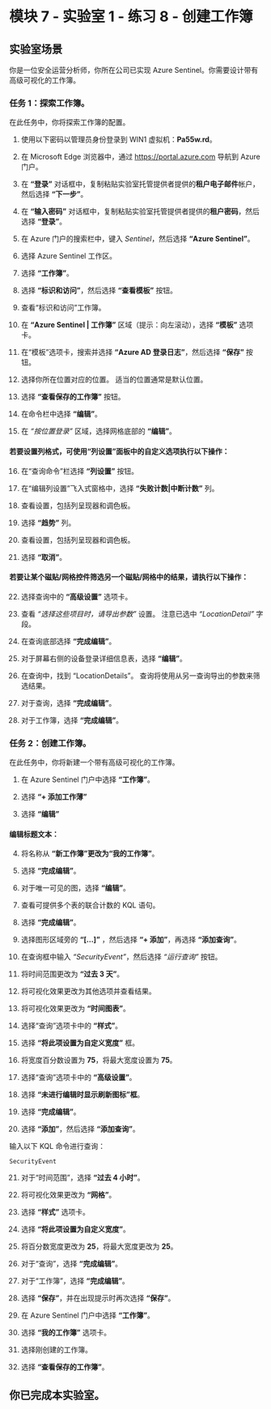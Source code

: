 ﻿# 模块 7 - 实验室 1 - 练习 8 - 创建工作簿

## 实验室场景

你是一位安全运营分析师，你所在公司已实现 Azure Sentinel。你需要设计带有高级可视化的工作簿。

### 任务 1：探索工作簿。

在此任务中，你将探索工作簿的配置。

1. 使用以下密码以管理员身份登录到 WIN1 虚拟机：**Pa55w.rd**。  

2. 在 Microsoft Edge 浏览器中，通过 https://portal.azure.com 导航到 Azure 门户。

3. 在 **“登录”** 对话框中，复制粘贴实验室托管提供者提供的**租户电子邮件**帐户，然后选择 **“下一步”**。

4. 在 **“输入密码”** 对话框中，复制粘贴实验室托管提供者提供的**租户密码**，然后选择 **“登录”**。

5. 在 Azure 门户的搜索栏中，键入 *Sentinel*，然后选择 **“Azure Sentinel”**。

6. 选择 Azure Sentinel 工作区。

7. 选择 **“工作簿”**。

8. 选择 **“标识和访问”**，然后选择 **“查看模板”** 按钮。

9. 查看“标识和访问”工作簿。

10. 在 **“Azure Sentinel | 工作簿”** 区域（提示：向左滚动），选择 **“模板”** 选项卡。

11. 在“模板”选项卡，搜索并选择 **“Azure AD 登录日志”**，然后选择 **“保存”** 按钮。 

12. 选择你所在位置对应的位置。  适当的位置通常是默认位置。

13. 选择 **“查看保存的工作簿”** 按钮。

14. 在命令栏中选择 **“编辑”**。

15. 在 *“按位置登录”* 区域，选择网格底部的 **“编辑”**。

#### 若要设置列格式，可使用“列设置”面板中的自定义选项执行以下操作：

16. 在“查询命令”栏选择 **“列设置”** 按钮。

17. 在“编辑列设置”飞入式窗格中，选择 **“失败计数|中断计数”** 列。

18. 查看设置，包括列呈现器和调色板。

19. 选择 **“趋势”** 列。

20. 查看设置，包括列呈现器和调色板。

21. 选择 **“取消”**。

#### 若要让某个磁贴/网格控件筛选另一个磁贴/网格中的结果，请执行以下操作：

22. 选择查询中的 **“高级设置”** 选项卡。

23. 查看 *“选择这些项目时，请导出参数”* 设置。  注意已选中 *“LocationDetail”* 字段。

24. 在查询底部选择 **“完成编辑”**。

25. 对于屏幕右侧的设备登录详细信息表，选择 **“编辑”**。  

26. 在查询中，找到 “LocationDetails”。  查询将使用从另一查询导出的参数来筛选结果。

27. 对于查询，选择 **“完成编辑”**。

28. 对于工作簿，选择 **“完成编辑”**。

### 任务 2：创建工作簿。

在此任务中，你将新建一个带有高级可视化的工作簿。

1. 在 Azure Sentinel 门户中选择 **“工作簿”**。

2. 选择 **“+ 添加工作薄”**

3. 选择 **“编辑”**

#### 编辑标题文本：

4. 将名称从 **“新工作簿”更改为“我的工作簿”**。

5. 选择 **“完成编辑”**。

6. 对于唯一可见的图，选择 **“编辑”**。

7. 查看可提供多个表的联合计数的 KQL 语句。

8. 选择 **“完成编辑”**。

9. 选择图形区域旁的 **“[...]”** ，然后选择 **“+ 添加”**，再选择 **“添加查询”**。

10. 在查询框中输入 *“SecurityEvent”*，然后选择 *“运行查询”* 按钮。

11. 将时间范围更改为 **“过去 3 天”**。

12. 将可视化效果更改为其他选项并查看结果。

13. 将可视化效果更改为 **“时间图表”**。

14. 选择“查询”选项卡中的 **“样式”**。

15. 选择 **“将此项设置为自定义宽度”** 框。

16. 将宽度百分数设置为 **75**，将最大宽度设置为 **75**。

17. 选择“查询”选项卡中的 **“高级设置”**。

18. 选择 **“未进行编辑时显示刷新图标”框**。 

19. 选择 **“完成编辑”**。

20. 选择 **“添加”**，然后选择 **“添加查询”**。

输入以下 KQL 命令进行查询：

```
SecurityEvent
```

21. 对于“时间范围”，选择 **“过去 4 小时”**。

22. 将可视化效果更改为 **“网格”**。

23. 选择 **“样式”** 选项卡。

24. 选择 **“将此项设置为自定义宽度”**。

25. 将百分数宽度更改为 **25**，将最大宽度更改为 **25**。 

26. 对于“查询”，选择 **“完成编辑”**。

27. 对于“工作簿”，选择 **“完成编辑”**。

28. 选择 **“保存”**，并在出现提示时再次选择 **“保存”**。

29. 在 Azure Sentinel 门户中选择 **“工作簿”**。

30. 选择 **“我的工作簿”** 选项卡。

31. 选择刚创建的工作簿。

32. 选择 **“查看保存的工作簿”**。

## 你已完成本实验室。
